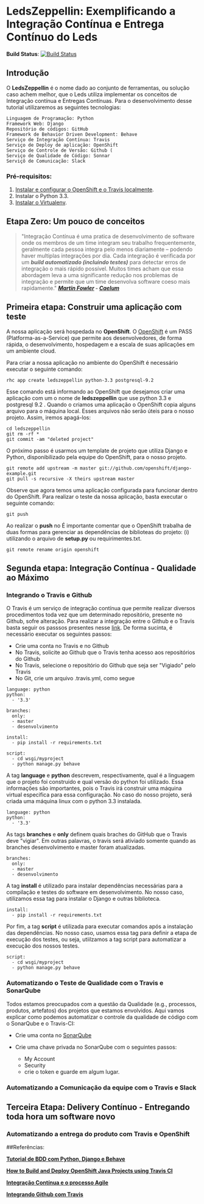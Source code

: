 # LedsZeppellin: Exemplificando a Integração Contínua e Entrega Contínuo do Leds

**Build Status**: [![Build Status](https://travis-ci.org/paulossjunior/ledszeppellin.png)](https://travis-ci.org/paulossjunior/ledszeppellin)

## Introdução

O **LedsZeppellin** é o nome dado ao conjunto de ferramentas, ou solução caso achem melhor, que o Leds utiliza implementar os conceitos de Integração contínua e Entregas Contínuas. Para o desenvolvimento desse tutorial utilizaremos as seguintes tecnologias: 

    Linguagem de Programação: Python
    Framework Web: Django
    Repositório de códigos: GitHub
    Framework de Behavior Driven Development: Behave
    Serviço de Integração Contínua: Travis
    Serviço de Deploy de aplicação: OpenShift
    Serviço de Controle de Versão: Github (
    Serviço de Qualidade de Código: Sonnar
    Serviçõ de Comunicação: Slack

### Pré-requisitos:

1. [Instalar e configurar o OpenShift e o Travis localmente](https://blog.openshift.com/how-to-build-and-deploy-openshift-java-projects-using-travis-ci/).
2. Instalar o Python 3.3.
3. [Instalar o Virtualenv](https://pythonhelp.wordpress.com/2012/10/17/virtualenv-ambientes-virtuais-para-desenvolvimento/).

## Etapa Zero: Um pouco de conceitos

>"Integração Contínua é uma pratica de desenvolvimento de software onde os membros de um time integram seu trabalho frequentemente, geralmente cada pessoa integra pelo menos diariamente – podendo haver multiplas integrações por dia. Cada integração é verificada por um ***build automatizado (incluindo testes)*** para detectar erros de integração o mais rápido possível. Muitos times acham que essa abordagem leva a uma significante redução nos problemas de integração e permite que um time desenvolva software coeso mais rapidamente." ***[Martin Fowler](http://martinfowler.com/articles/continuousIntegration.html) -  [Caelum](http://blog.caelum.com.br/integracao-continua/)***

## Primeira etapa: Construir uma aplicação com teste

A nossa aplicação será hospedada no **OpenShift**. O [OpenShift](https://www.openshift.com/) é um PASS (Platforma-as-a-Service) que permite aos desenvolvedores, de forma rápida, o desenvolvimento, hospedagem e a escala de suas aplicações em um ambiente cloud. 

Para criar a nossa aplicação no ambiente do OpenShift é necessário executar o seguinte comando:
    
    rhc app create ledszeppellin python-3.3 postgresql-9.2

Esse comando está informando ao OpenShift que desejamos criar uma aplicação com um o nome de **ledszeppellin** que use python 3.3 e postgresql 9.2 . Quando o criamos uma aplicação o OpenShift copia alguns arquivo para o máquina local. Esses arquivos não serão úteis para o nosso projeto. Assim, iremos apagá-los:

    cd ledszeppellin
    git rm -rf *
    git commit -am "deleted project"
   
O próximo passo é usarmos um template de projeto que utiliza Django e Python, disponibilizado pela equipe do OpenShift, para o nosso projeto.

    git remote add upstream -m master git://github.com/openshift/django-example.git
    git pull -s recursive -X theirs upstream master

Observe que agora temos uma aplicação configurada para funcionar dentro do OpenShift. Para realizar o teste da nossa aplicação, basta executar o seguinte comando:

    git push
Ao realizar o **push** no 
É importante comentar que o OpenShift trabalha de duas formas para gerenciar as dependências de biblioteas do projeto: (i) utilizando o arquivo de **setup.py** ou requirimentes.txt.  

    git remote rename origin openshift

## Segunda etapa: Integração Contínua - Qualidade ao Máximo 

### Integrando o Travis e Github

O Travis é um serviço de integração contínua que permite realizar diversos procedimentos toda vez que um determinado repositório, presente no Github, sofre alteração. Para realizar a integração entre o Github e o Travis basta seguir os passsos presentes nesse [link](https://docs.travis-ci.com/user/getting-started/). De forma sucinta, é necessário executar os seguintes passos:

* Crie uma conta no Travis e no Github
* No Travis, solicite ao Github que o Travis tenha acesso aos repositórios do Github 
* No Travis, selecione o repositório do Github que seja ser "Vigiado" pelo Travis
* No Git, crie um arquivo .travis.yml, como segue

```
language: python
python:
  - '3.3'

branches:
  only:
  - master
  - desenvolvimento

install:
  - pip install -r requirements.txt  

script:
  - cd wsgi/myproject
  - python manage.py behave  
```
A tag **language** e **python** descrevem, respectivamente, qual é a linguagem que o projeto foi construido e qual versão do python foi utilizado. Essa informações são importantes, pois o Travis irá construir uma máquina virtual especifica para essa configuração. No caso do nosso projeto, será criada uma máquina linux com o python 3.3 instalada.
```
language: python
python:
  - '3.3'
```

As tags **branches** e **only** definem quais braches do GitHub que o Travis deve "vigiar". Em outras palavras, o travis será ativiado somente quando as branches desenvolvimento e master foram atualizadas.

```
branches:
  only:
  - master
  - desenvolvimento
```

A tag **install** é utilizado para instalar dependências necessárias para a compilação e testes do software em desenvolvimento. No nosso caso, utilizamos essa tag para instalar o Django e outras biblioteca. 

```
install:
  - pip install -r requirements.txt  
```

Por fim, a tag **script** é utilizada para executar comandos após a instalação das dependências. No nosso caso, usamos essa tag para definir a etapa de execução dos testes, ou seja, utiilzamos a tag script para automatizar a execução dos nossos testes.

```
script:
  - cd wsgi/myproject
  - python manage.py behave  
```

### Automatizando o Teste de Qualidade com o Travis e SonarQube

Todos estamos preocupados com a questão da Qualidade (e.g., processos, produtos, artefatos) dos projetos que estamos envolvidos. Aqui vamos explicar como podemos automatizar o controle da qualidade de código com o SonarQube e o Travis-CI:

* Crie uma conta no [SonarQube](https://sonarqube.com/)
* Crie uma chave privada no SonarQube com o seguintes passos: 

    * My Account
    * Security
    * crie o token e guarde em algum lugar.
  

### Automatizando a Comunicação da equipe com o Travis e Slack

## Terceira Etapa: Delivery Contínuo - Entregando toda hora um software novo

### Automatizando a entrega do produto com Travis e OpenShift

##Referências:

**[Tutorial de BDD com Python, Django e Behave](https://semaphoreci.com/community/tutorials/setting-up-a-bdd-stack-on-a-django-application)**

**[How to Build and Deploy OpenShift Java Projects using Travis CI](https://blog.openshift.com/how-to-build-and-deploy-openshift-java-projects-using-travis-ci/)**

**[Integração Contínua e o processo Agile](http://blog.caelum.com.br/integracao-continua/)**

**[Integrando Github com Travis](https://docs.travis-ci.com/user/getting-started/)**
